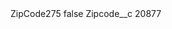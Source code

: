 <?xml version="1.0" encoding="UTF-8"?>
<CustomMetadata xmlns="http://soap.sforce.com/2006/04/metadata" xmlns:xsi="http://www.w3.org/2001/XMLSchema-instance" xmlns:xsd="http://www.w3.org/2001/XMLSchema">
    <label>ZipCode275</label>
    <protected>false</protected>
    <values>
        <field>Zipcode__c</field>
        <value xsi:type="xsd:string">20877</value>
    </values>
</CustomMetadata>
